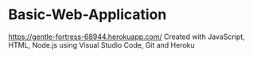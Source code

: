 # Basic-Web-Application
https://gentle-fortress-68944.herokuapp.com/
Created with JavaScript, HTML, Node.js using Visual Studio Code, Git and Heroku
